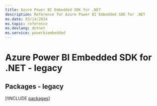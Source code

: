 ```yaml
---
title: Azure Power BI Embedded SDK for .NET
description: Reference for Azure Power BI Embedded SDK for .NET
ms.date: 03/14/2024
ms.topic: reference
ms.devlang: dotnet
ms.service: powerbiembedded
---
```

# Azure Power BI Embedded SDK for .NET - legacy
## Packages - legacy
[!INCLUDE [packages](power-bi-embedded-index.md)]